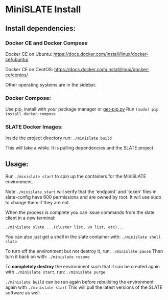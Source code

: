 # MiniSLATE Install

## Install dependencies:

### Docker CE and Docker Compose

Docker CE on Ubuntu: https://docs.docker.com/install/linux/docker-ce/ubuntu/

Docker CE on CentOS: https://docs.docker.com/install/linux/docker-ce/centos/

Other operating systems are in the sidebar.

### Docker Compose:

Use pip, install with your package manager or [get-pip.py](https://bootstrap.pypa.io/get-pip.py)
Run `(sudo) pip install docker-compose`

### SLATE Docker Images:

Inside the project directory run: `./minislate build`

This will take a while. It is pulling dependencies and the SLATE project.

## Usage:

Run `./minislate start` to spin up the containers for the MiniSLATE environment.

Note `./minislate start` will verify that the 'endpoint' and 'token' files in slate-config have 600 permissions and are owned by root. It will use sudo to change them if they are not.

When the process is complete you can issue commands from the slate client in a new terminal:

`./minislate slate ...(cluster list, vo list, etc)...`

You can also just get a shell in the slate container with: `./minislate shell slate`

To turn off the environment but not destroy it, run: `./minislate pause`
Then turn it back on with: `./minislate resume`

To **completely destroy** the environment such that it can be created again with `./minislate start`, run: `./minislate purge`

`./minislate build` can be run again before rebuilding the environment again with `./minislate start`
This will pull the latest versions of the SLATE software as well.
